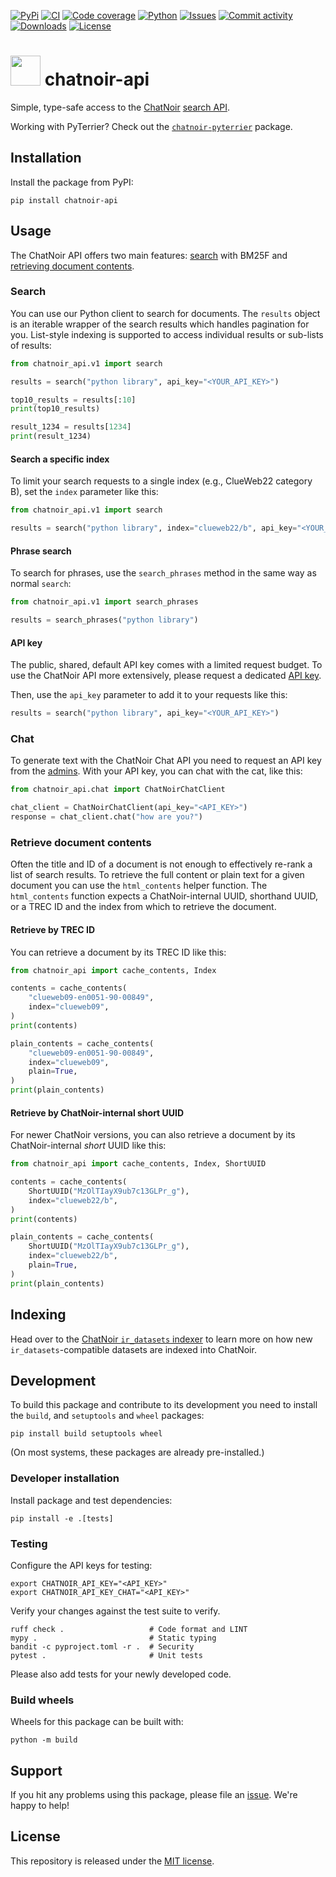 [![PyPi](https://img.shields.io/pypi/v/chatnoir-api?style=flat-square)](https://pypi.org/project/chatnoir-api/)
[![CI](https://img.shields.io/github/actions/workflow/status/chatnoir-eu/chatnoir-api/ci.yml?branch=main&style=flat-square)](https://github.com/chatnoir-eu/chatnoir-api/actions/workflows/ci.yml)
[![Code coverage](https://img.shields.io/codecov/c/github/chatnoir-eu/chatnoir-api?style=flat-square)](https://codecov.io/github/chatnoir-eu/chatnoir-api/)
[![Python](https://img.shields.io/pypi/pyversions/chatnoir-api?style=flat-square)](https://pypi.org/project/chatnoir-api/)
[![Issues](https://img.shields.io/github/issues/chatnoir-eu/chatnoir-api?style=flat-square)](https://github.com/chatnoir-eu/chatnoir-api/issues)
[![Commit activity](https://img.shields.io/github/commit-activity/m/chatnoir-eu/chatnoir-api?style=flat-square)](https://github.com/chatnoir-eu/chatnoir-api/commits)
[![Downloads](https://img.shields.io/pypi/dm/chatnoir-api?style=flat-square)](https://pypi.org/project/chatnoir-api/)
[![License](https://img.shields.io/github/license/chatnoir-eu/chatnoir-api?style=flat-square)](LICENSE)

# <img src="https://www.chatnoir.eu/static/ui/img/chatnoir-icon@64x.png" width="48" alt=""> chatnoir-api

Simple, type-safe access to the [ChatNoir](https://www.chatnoir.eu/) [search API](https://www.chatnoir.eu/api/v1/).

Working with PyTerrier? Check out the [`chatnoir-pyterrier`](https://pypi.org/project/chatnoir-pyterrier/) package.

## Installation

Install the package from PyPI:

```shell
pip install chatnoir-api
```

## Usage

The ChatNoir API offers two main features: [search](#search) with BM25F and [retrieving document contents](#retrieve-document-contents).

### Search

You can use our Python client to search for documents.
The `results` object is an iterable wrapper of the search results which handles pagination for you.
List-style indexing is supported to access individual results or sub-lists of results:

```python
from chatnoir_api.v1 import search

results = search("python library", api_key="<YOUR_API_KEY>")

top10_results = results[:10]
print(top10_results)

result_1234 = results[1234]
print(result_1234)
```

#### Search a specific index

To limit your search requests to a single index (e.g., ClueWeb22 category B), set the `index` parameter like this:

```python
from chatnoir_api.v1 import search

results = search("python library", index="clueweb22/b", api_key="<YOUR_API_KEY>")
```

#### Phrase search

To search for phrases, use the `search_phrases` method in the same way as normal `search`:

```python
from chatnoir_api.v1 import search_phrases

results = search_phrases("python library")
```

#### API key

The public, shared, default API key comes with a limited request budget.
To use the ChatNoir API more extensively, please request a dedicated [API key](https://chatnoir.web.webis.de/apikey/).

Then, use the `api_key` parameter to add it to your requests like this:

```python
results = search("python library", api_key="<YOUR_API_KEY>")
```

### Chat

To generate text with the ChatNoir Chat API you need to request an API key from the [admins](mailto:maik.froebe@uni-jena.de).
With your API key, you can chat with the cat, like this:

```python
from chatnoir_api.chat import ChatNoirChatClient

chat_client = ChatNoirChatClient(api_key="<API_KEY>")
response = chat_client.chat("how are you?")
```

### Retrieve document contents

Often the title and ID of a document is not enough to effectively re-rank a list of search results.
To retrieve the full content or plain text for a given document you can use the `html_contents` helper function.
The `html_contents` function expects a ChatNoir-internal UUID, shorthand UUID, or a TREC ID and the index from which to retrieve the document.

#### Retrieve by TREC ID

You can retrieve a document by its TREC ID like this:

```python
from chatnoir_api import cache_contents, Index

contents = cache_contents(
    "clueweb09-en0051-90-00849",
    index="clueweb09",
)
print(contents)

plain_contents = cache_contents(
    "clueweb09-en0051-90-00849",
    index="clueweb09",
    plain=True,
)
print(plain_contents)
```

#### Retrieve by ChatNoir-internal short UUID

For newer ChatNoir versions, you can also retrieve a document by its ChatNoir-internal _short_ UUID like this:

```python
from chatnoir_api import cache_contents, Index, ShortUUID

contents = cache_contents(
    ShortUUID("MzOlTIayX9ub7c13GLPr_g"),
    index="clueweb22/b",
)
print(contents)

plain_contents = cache_contents(
    ShortUUID("MzOlTIayX9ub7c13GLPr_g"),
    index="clueweb22/b",
    plain=True,
)
print(plain_contents)
```

## Indexing

Head over to the [ChatNoir `ir_datasets` indexer](https://github.com/chatnoir-eu/chatnoir-ir-datasets-indexer) to learn more on how new `ir_datasets`-compatible datasets are indexed into ChatNoir.

<!-- ## Citation

If you use this package, please cite the [paper](https://webis.de/publications.html#bevendorff_2018)
from the [ChatNoir](https://github.com/chatnoir-eu) authors. 
You can use the following BibTeX information for citation:

```bibtex
@InProceedings{bevendorff:2018,
  address =               {Berlin Heidelberg New York},
  author =                {Janek Bevendorff and Benno Stein and Matthias Hagen and Martin Potthast},
  booktitle =             {Advances in Information Retrieval. 40th European Conference on IR Research (ECIR 2018)},
  editor =                {Leif Azzopardi and Allan Hanbury and Gabriella Pasi and Benjamin Piwowarski},
  month =                 mar,
  publisher =             {Springer},
  series =                {Lecture Notes in Computer Science},
  site =                  {Grenoble, France},
  title =                 {{Elastic ChatNoir: Search Engine for the ClueWeb and the Common Crawl}},
  year =                  2018
}
``` -->

## Development

To build this package and contribute to its development you need to install the `build`, and `setuptools` and `wheel` packages:

```shell
pip install build setuptools wheel
```

(On most systems, these packages are already pre-installed.)

### Developer installation

Install package and test dependencies:

```shell
pip install -e .[tests]
```

### Testing

Configure the API keys for testing:

```shell
export CHATNOIR_API_KEY="<API_KEY>"
export CHATNOIR_API_KEY_CHAT="<API_KEY>"
```

Verify your changes against the test suite to verify.

```shell
ruff check .                   # Code format and LINT
mypy .                         # Static typing
bandit -c pyproject.toml -r .  # Security
pytest .                       # Unit tests
```

Please also add tests for your newly developed code.

### Build wheels

Wheels for this package can be built with:

```shell
python -m build
```

## Support

If you hit any problems using this package, please file an [issue](https://github.com/chatnoir-eu/chatnoir-api/issues/new).
We're happy to help!

## License

This repository is released under the [MIT license](LICENSE).
